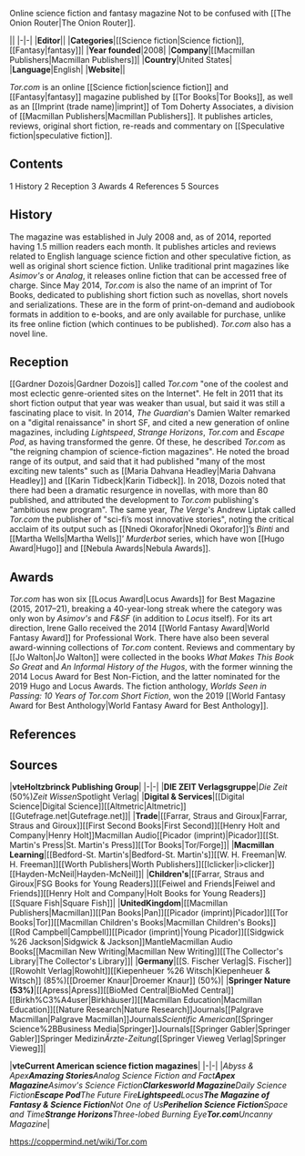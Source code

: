 Online science fiction and fantasy magazine
Not to be confused with [[The Onion Router\|The Onion Router]].


||
|-|-|
|**Editor**||
|**Categories**|[[Science fiction\|Science fiction]], [[Fantasy\|fantasy]]|
|**Year founded**|2008|
|**Company**|[[Macmillan Publishers\|Macmillan Publishers]]|
|**Country**|United States|
|**Language**|English|
|**Website**||

*Tor.com* is an online [[Science fiction\|science fiction]] and [[Fantasy\|fantasy]] magazine published by [[Tor Books\|Tor Books]], as well as an [[Imprint (trade name)\|imprint]] of Tom Doherty Associates, a division of [[Macmillan Publishers\|Macmillan Publishers]]. It publishes articles, reviews, original short fiction, re-reads and commentary on [[Speculative fiction\|speculative fiction]].

## Contents

1 History
2 Reception
3 Awards
4 References
5 Sources


## History
The magazine was established in July 2008 and, as of 2014, reported having 1.5 million readers each month. It publishes articles and reviews related to English language science fiction and other speculative fiction, as well as original short science fiction.  Unlike traditional print magazines like *Asimov's* or *Analog*, it releases online fiction that can be accessed free of charge.
Since May 2014, *Tor.com* is also the name of an imprint of Tor Books, dedicated to publishing short fiction such as novellas, short novels and serializations. These are in the form of print-on-demand and audiobook formats in addition to e-books, and are only available for purchase, unlike its free online fiction (which continues to be published). *Tor.com* also has a novel line.

## Reception
[[Gardner Dozois\|Gardner Dozois]] called *Tor.com* "one of the coolest and most eclectic genre-oriented sites on the Internet". He felt in 2011 that its short fiction output that year was weaker than usual, but said it was still a fascinating place to visit. In 2014, *The Guardian*'s Damien Walter remarked on a "digital renaissance" in short SF, and cited a new generation of online magazines, including *Lightspeed*, *Strange Horizons*, *Tor.com* and *Escape Pod*, as having transformed the genre. Of these, he described *Tor.com* as "the reigning champion of science-fiction magazines". He noted the broad range of its output, and said that it had published "many of the most exciting new talents" such as [[Maria Dahvana Headley\|Maria Dahvana Headley]] and [[Karin Tidbeck\|Karin Tidbeck]].
In 2018, Dozois noted that there had been a dramatic resurgence in novellas, with more than 80 published, and attributed the development to *Tor.com* publishing's "ambitious new program". The same year, *The Verge*'s Andrew Liptak called *Tor.com* the publisher of "sci-fi’s most innovative stories", noting the critical acclaim of its output such as [[Nnedi Okorafor\|Nnedi Okorafor]]’s *Binti* and [[Martha Wells\|Martha Wells]]’ *Murderbot* series, which have won [[Hugo Award\|Hugo]] and [[Nebula Awards\|Nebula Awards]].

## Awards
*Tor.com* has won six [[Locus Award\|Locus Awards]] for Best Magazine (2015, 2017–21), breaking a 40-year-long streak where the category was only won by *Asimov's* and *F&SF* (in addition to *Locus* itself). For its art direction, Irene Gallo received the 2014 [[World Fantasy Award\|World Fantasy Award]] for Professional Work.
There have also been several award-winning collections of *Tor.com* content. Reviews and commentary by [[Jo Walton\|Jo Walton]] were collected in the books *What Makes This Book So Great* and *An Informal History of the Hugos*, with the former winning the 2014 Locus Award for Best Non-Fiction, and the latter nominated for the 2019 Hugo and Locus Awards. The fiction anthology, *Worlds Seen in Passing: 10 Years of Tor.com Short Fiction*, won the 2019 [[World Fantasy Award for Best Anthology\|World Fantasy Award for Best Anthology]].

## References


## Sources




|**vteHoltzbrinck Publishing Group**|
|-|-|
|**DIE ZEIT Verlagsgruppe**|*Die Zeit* (50%)*Zeit Wissen*Spotlight Verlag|
|**Digital & Services**|[[Digital Science\|Digital Science]][[Altmetric\|Altmetric]][[Gutefrage.net\|Gutefrage.net]]|
|**Trade**|[[Farrar, Straus and Giroux\|Farrar, Straus and Giroux]][[First Second Books\|First Second]][[Henry Holt and Company\|Henry Holt]]Macmillan Audio[[Picador (imprint)\|Picador]][[St. Martin's Press\|St. Martin's Press]][[Tor Books\|Tor/Forge]]|
|**Macmillan Learning**|[[Bedford-St. Martin's\|Bedford-St. Martin's]][[W. H. Freeman\|W. H. Freeman]][[Worth Publishers\|Worth Publishers]][[Iclicker\|i>clicker]][[Hayden-McNeil\|Hayden-McNeil]]|
|**Children's**|[[Farrar, Straus and Giroux\|FSG Books for Young Readers]][[Feiwel and Friends\|Feiwel and Friends]][[Henry Holt and Company\|Holt Books for Young Readers]][[Square Fish\|Square Fish]]|
|**UnitedKingdom**|[[Macmillan Publishers\|Macmillan]][[Pan Books\|Pan]][[Picador (imprint)\|Picador]][[Tor Books\|Tor]][[Macmillan Children's Books\|Macmillan Children's Books]][[Rod Campbell\|Campbell]][[Picador (imprint)\|Young Picador]][[Sidgwick %26 Jackson\|Sidgwick & Jackson]]MantleMacmillan Audio Books[[Macmillan New Writing\|Macmillan New Writing]][[The Collector's Library\|The Collector's Library]]|
|**Germany**|[[S. Fischer Verlag\|S. Fischer]][[Rowohlt Verlag\|Rowohlt]][[Kiepenheuer %26 Witsch\|Kiepenheuer & Witsch]] (85%)[[Droemer Knaur\|Droemer Knaur]] (50%)|
|**Springer Nature (53%)**|[[Apress\|Apress]][[BioMed Central\|BioMed Central]][[Birkh%C3%A4user\|Birkhäuser]][[Macmillan Education\|Macmillan Education]][[Nature Research\|Nature Research]]Journals[[Palgrave Macmillan\|Palgrave Macmillan]]Journals*Scientific American*[[Springer Science%2BBusiness Media\|Springer]]Journals[[Springer Gabler\|Springer Gabler]]Springer Medizin*Ärzte-Zeitung*[[Springer Vieweg Verlag\|Springer Vieweg]]|

|**vteCurrent American science fiction magazines**|
|-|-|
|*Abyss & Apex**Amazing Stories**Analog Science Fiction and Fact**Apex Magazine**Asimov's Science Fiction**Clarkesworld Magazine**Daily Science Fiction**Escape Pod**The Future Fire**Lightspeed**Locus**The Magazine of Fantasy & Science Fiction**Not One of Us**Perihelion Science Fiction**Space and Time**Strange Horizons**Three-lobed Burning Eye**Tor.com**Uncanny Magazine*|






https://coppermind.net/wiki/Tor.com